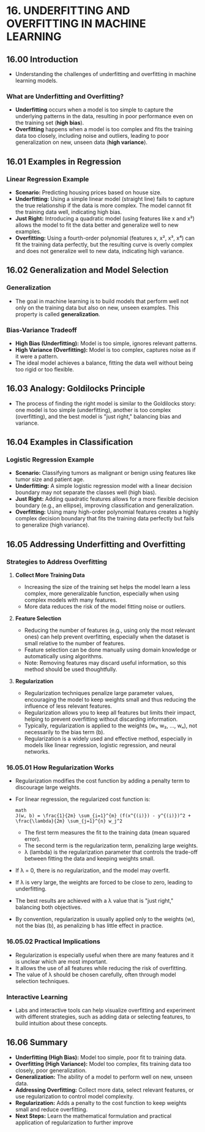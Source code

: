 # 16. UNDERFITTING AND OVERFITTING IN MACHINE LEARNING

## 16.00 Introduction

- Understanding the challenges of underfitting and overfitting in machine learning models.

### What are Underfitting and Overfitting?

- **Underfitting** occurs when a model is too simple to capture the underlying patterns in the data, resulting in poor performance even on the training set (**high bias**).
- **Overfitting** happens when a model is too complex and fits the training data too closely, including noise and outliers, leading to poor generalization on new, unseen data (**high variance**).

## 16.01 Examples in Regression

### Linear Regression Example

- **Scenario:** Predicting housing prices based on house size.
- **Underfitting:** Using a simple linear model (straight line) fails to capture the true relationship if the data is more complex. The model cannot fit the training data well, indicating high bias.
- **Just Right:** Introducing a quadratic model (using features like x and x²) allows the model to fit the data better and generalize well to new examples.
- **Overfitting:** Using a fourth-order polynomial (features x, x², x³, x⁴) can fit the training data perfectly, but the resulting curve is overly complex and does not generalize well to new data, indicating high variance.

## 16.02 Generalization and Model Selection

### Generalization

- The goal in machine learning is to build models that perform well not only on the training data but also on new, unseen examples. This property is called **generalization**.

### Bias-Variance Tradeoff

- **High Bias (Underfitting):** Model is too simple, ignores relevant patterns.
- **High Variance (Overfitting):** Model is too complex, captures noise as if it were a pattern.
- The ideal model achieves a balance, fitting the data well without being too rigid or too flexible.

## 16.03 Analogy: Goldilocks Principle

- The process of finding the right model is similar to the Goldilocks story: one model is too simple (underfitting), another is too complex (overfitting), and the best model is "just right," balancing bias and variance.

## 16.04 Examples in Classification

### Logistic Regression Example

- **Scenario:** Classifying tumors as malignant or benign using features like tumor size and patient age.
- **Underfitting:** A simple logistic regression model with a linear decision boundary may not separate the classes well (high bias).
- **Just Right:** Adding quadratic features allows for a more flexible decision boundary (e.g., an ellipse), improving classification and generalization.
- **Overfitting:** Using many high-order polynomial features creates a highly complex decision boundary that fits the training data perfectly but fails to generalize (high variance).

## 16.05 Addressing Underfitting and Overfitting

### Strategies to Address Overfitting

1. **Collect More Training Data**

   - Increasing the size of the training set helps the model learn a less complex, more generalizable function, especially when using complex models with many features.
   - More data reduces the risk of the model fitting noise or outliers.

2. **Feature Selection**

   - Reducing the number of features (e.g., using only the most relevant ones) can help prevent overfitting, especially when the dataset is small relative to the number of features.
   - Feature selection can be done manually using domain knowledge or automatically using algorithms.
   - Note: Removing features may discard useful information, so this method should be used thoughtfully.

3. **Regularization**
   - Regularization techniques penalize large parameter values, encouraging the model to keep weights small and thus reducing the influence of less relevant features.
   - Regularization allows you to keep all features but limits their impact, helping to prevent overfitting without discarding information.
   - Typically, regularization is applied to the weights (w₁, w₂, ..., wₙ), not necessarily to the bias term (b).
   - Regularization is a widely used and effective method, especially in models like linear regression, logistic regression, and neural networks.

### 16.05.01 How Regularization Works

- Regularization modifies the cost function by adding a penalty term to discourage large weights.
- For linear regression, the regularized cost function is:

  ```
  math
  J(w, b) = \frac{1}{2m} \sum_{i=1}^{m} (f(x^{(i)}) - y^{(i)})^2 + \frac{\lambda}{2m} \sum_{j=1}^{n} w_j^2
  ```

  - The first term measures the fit to the training data (mean squared error).
  - The second term is the regularization term, penalizing large weights.
  - λ (lambda) is the regularization parameter that controls the trade-off between fitting the data and keeping weights small.

- If λ = 0, there is no regularization, and the model may overfit.
- If λ is very large, the weights are forced to be close to zero, leading to underfitting.
- The best results are achieved with a λ value that is "just right," balancing both objectives.

- By convention, regularization is usually applied only to the weights (w), not the bias (b), as penalizing b has little effect in practice.

### 16.05.02 Practical Implications

- Regularization is especially useful when there are many features and it is unclear which are most important.
- It allows the use of all features while reducing the risk of overfitting.
- The value of λ should be chosen carefully, often through model selection techniques.

### Interactive Learning

- Labs and interactive tools can help visualize overfitting and experiment with different strategies, such as adding data or selecting features, to build intuition about these concepts.

## 16.06 Summary

- **Underfitting (High Bias):** Model too simple, poor fit to training data.
- **Overfitting (High Variance):** Model too complex, fits training data too closely, poor generalization.
- **Generalization:** The ability of a model to perform well on new, unseen data.
- **Addressing Overfitting:** Collect more data, select relevant features, or use regularization to control model complexity.
- **Regularization:** Adds a penalty to the cost function to keep weights small and reduce overfitting.
- **Next Steps:** Learn the mathematical formulation and practical application of regularization to further improve
